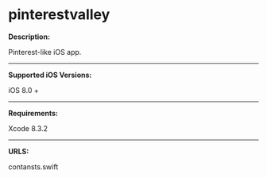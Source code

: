 # pinterestvalley

**Description:**

Pinterest-like iOS app.
___
**Supported iOS Versions:**

iOS 8.0 +

___
**Requirements:**

Xcode 8.3.2
___
**URLS:**

contansts.swift